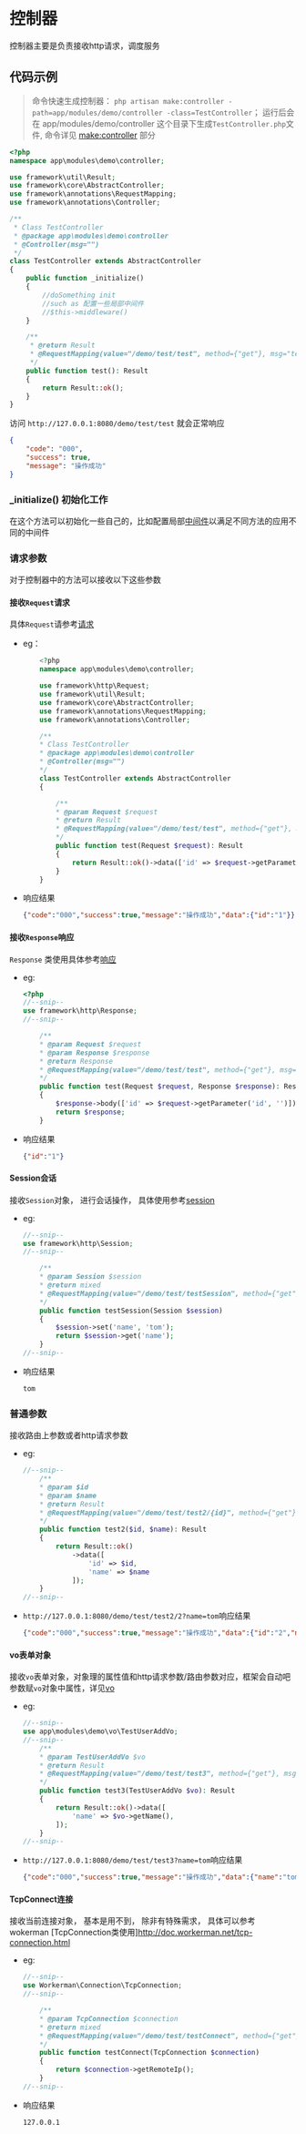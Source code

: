 # 控制器

控制器主要是负责接收http请求，调度服务

## 代码示例

> 命令快速生成控制器： `php artisan make:controller -path=app/modules/demo/controller -class=TestController`； 运行后会在 app/modules/demo/controller 这个目录下生成`TestController.php`文件, 命令详见 [make:controller](heros-worker-framework/command.md?id=controller) 部分

```php
<?php
namespace app\modules\demo\controller;

use framework\util\Result;
use framework\core\AbstractController;
use framework\annotations\RequestMapping;
use framework\annotations\Controller;

/**
 * Class TestController
 * @package app\modules\demo\controller
 * @Controller(msg="")
 */
class TestController extends AbstractController
{
    public function _initialize()
    {
        //doSomething init
        //such as 配置一些局部中间件
        //$this->middleware()
    }

    /**
     * @return Result
     * @RequestMapping(value="/demo/test/test", method={"get"}, msg="test")
     */
    public function test(): Result
    {
        return Result::ok();
    }
}
```

访问 `http://127.0.0.1:8080/demo/test/test` 就会正常响应

```json
{
    "code": "000",
    "success": true,
    "message": "操作成功"
}
```

### _initialize() 初始化工作

在这个方法可以初始化一些自己的，比如配置局部[中间件](heros-worker-framework/base-middleware.md)以满足不同方法的应用不同的中间件

### 请求参数

对于控制器中的方法可以接收以下这些参数

#### 接收`Request`请求

具体`Request`请参考[请求](heros-worker-framework/base-request.md)

- eg：

    ```php
        <?php
        namespace app\modules\demo\controller;

        use framework\http\Request;
        use framework\util\Result;
        use framework\core\AbstractController;
        use framework\annotations\RequestMapping;
        use framework\annotations\Controller;

        /**
        * Class TestController
        * @package app\modules\demo\controller
        * @Controller(msg="")
        */
        class TestController extends AbstractController
        {

            /**
            * @param Request $request
            * @return Result
            * @RequestMapping(value="/demo/test/test", method={"get"}, msg="test")
            */
            public function test(Request $request): Result
            {
                return Result::ok()->data(['id' => $request->getParameter('id', '')]);
            }
        }
    ```

- 响应结果

    ```json
    {"code":"000","success":true,"message":"操作成功","data":{"id":"1"}}
    ```

#### 接收`Response`响应

`Response` 类使用具体参考[响应](heros-worker-framework/base-response.md)

- eg:

    ```php
    <?php
    //--snip--
    use framework\http\Response;
    //--snip--

        /**
        * @param Request $request
        * @param Response $response
        * @return Response
        * @RequestMapping(value="/demo/test/test", method={"get"}, msg="test")
        */
        public function test(Request $request, Response $response): Response
        {
            $response->body(['id' => $request->getParameter('id', '')]);
            return $response;
        }

    ```

- 响应结果

    ```json
    {"id":"1"}
    ```

#### Session会话

接收`Session`对象， 进行会话操作， 具体使用参考[session](heros-worker-framework/base-session.md)

- eg:

    ```php
    //--snip--
    use framework\http\Session;
    //--snip--

        /**
        * @param Session $session
        * @return mixed
        * @RequestMapping(value="/demo/test/testSession", method={"get"}, msg="test")
        */
        public function testSession(Session $session)
        {
            $session->set('name', 'tom');
            return $session->get('name');
        }
    //--snip--
    ```

- 响应结果

    ```txt
    tom
    ```

### 普通参数

接收路由上参数或者http请求参数

- eg:

    ```php
    //--snip--
        /**
        * @param $id
        * @param $name
        * @return Result
        * @RequestMapping(value="/demo/test/test2/{id}", method={"get"}, msg="test")
        */
        public function test2($id, $name): Result
        {
            return Result::ok()
                ->data([
                    'id' => $id,
                    'name' => $name
                ]);
        }
    //--snip--
    ```

- `http://127.0.0.1:8080/demo/test/test2/2?name=tom`响应结果

    ```json
    {"code":"000","success":true,"message":"操作成功","data":{"id":"2","name":"tom"}}
    ```

#### vo表单对象

接收`vo`表单对象，对象理的属性值和http请求参数/路由参数对应，框架会自动吧参数赋`vo`对象中属性，详见[vo](heros-worker-framework/utils-vo.md)

- eg:

    ```php
    //--snip--
    use app\modules\demo\vo\TestUserAddVo;
    //--snip--
        /**
        * @param TestUserAddVo $vo
        * @return Result
        * @RequestMapping(value="/demo/test/test3", method={"get"}, msg="test")
        */
        public function test3(TestUserAddVo $vo): Result
        {
            return Result::ok()->data([
                'name' => $vo->getName(),
            ]);
        }
    //--snip--
    ```

- `http://127.0.0.1:8080/demo/test/test3?name=tom`响应结果

    ```json
    {"code":"000","success":true,"message":"操作成功","data":{"name":"tom"}}
    ```

#### TcpConnect连接

接收当前连接对象， 基本是用不到， 除非有特殊需求， 具体可以参考 wokerman [TcpConnection类使用]http://doc.workerman.net/tcp-connection.html

- eg:

    ```php
    //--snip--
    use Workerman\Connection\TcpConnection;
    //--snip--

        /**
        * @param TcpConnection $connection
        * @return mixed
        * @RequestMapping(value="/demo/test/testConnect", method={"get"}, msg="test")
        */
        public function testConnect(TcpConnection $connection)
        {
            return $connection->getRemoteIp();
        }
    //--snip--
    ```

- 响应结果

    ```txt
    127.0.0.1
    ```
